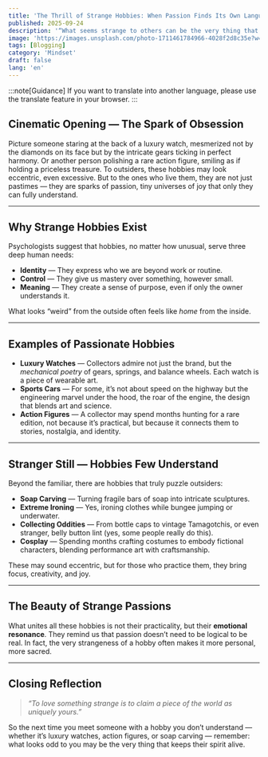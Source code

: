 ```yaml
---
title: 'The Thrill of Strange Hobbies: When Passion Finds Its Own Language'
published: 2025-09-24
description: '“What seems strange to others can be the very thing that makes life meaningful to us.”'
image: 'https://images.unsplash.com/photo-1711461784966-4028f2d8c35e?w=600&auto=format&fit=crop&q=60&ixlib=rb-4.1.0&ixid=M3wxMjA3fDB8MHxzZWFyY2h8ODd8fG1lY2hhbmljYWwlMjB3YXRjaHxlbnwwfHwwfHx8MA%3D%3D'
tags: [Blogging]
category: 'Mindset'
draft: false 
lang: 'en'
---
```


:::note[Guidance]
If you want to translate into another language, please use the translate feature in your browser.
:::

## Cinematic Opening — The Spark of Obsession

Picture someone staring at the back of a luxury watch, mesmerized not by the diamonds on its face but by the intricate gears ticking in perfect harmony. Or another person polishing a rare action figure, smiling as if holding a priceless treasure. To outsiders, these hobbies may look eccentric, even excessive. But to the ones who live them, they are not just pastimes — they are sparks of passion, tiny universes of joy that only they can fully understand.

---

## Why Strange Hobbies Exist

Psychologists suggest that hobbies, no matter how unusual, serve three deep human needs:  
- **Identity** — They express who we are beyond work or routine.  
- **Control** — They give us mastery over something, however small.  
- **Meaning** — They create a sense of purpose, even if only the owner understands it.  

What looks “weird” from the outside often feels like *home* from the inside.

---

## Examples of Passionate Hobbies

- **Luxury Watches** — Collectors admire not just the brand, but the *mechanical poetry* of gears, springs, and balance wheels. Each watch is a piece of wearable art.  
- **Sports Cars** — For some, it’s not about speed on the highway but the engineering marvel under the hood, the roar of the engine, the design that blends art and science.  
- **Action Figures** — A collector may spend months hunting for a rare edition, not because it’s practical, but because it connects them to stories, nostalgia, and identity.  

---

## Stranger Still — Hobbies Few Understand

Beyond the familiar, there are hobbies that truly puzzle outsiders:  
- **Soap Carving** — Turning fragile bars of soap into intricate sculptures.  
- **Extreme Ironing** — Yes, ironing clothes while bungee jumping or underwater.  
- **Collecting Oddities** — From bottle caps to vintage Tamagotchis, or even stranger, belly button lint (yes, some people really do this).  
- **Cosplay** — Spending months crafting costumes to embody fictional characters, blending performance art with craftsmanship.  

These may sound eccentric, but for those who practice them, they bring focus, creativity, and joy.

---

## The Beauty of Strange Passions

What unites all these hobbies is not their practicality, but their **emotional resonance**. They remind us that passion doesn’t need to be logical to be real. In fact, the very strangeness of a hobby often makes it more personal, more sacred.  

---

## Closing Reflection

> *“To love something strange is to claim a piece of the world as uniquely yours.”*

So the next time you meet someone with a hobby you don’t understand — whether it’s luxury watches, action figures, or soap carving — remember: what looks odd to you may be the very thing that keeps their spirit alive.  
